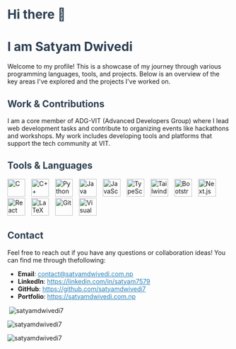 <!-- ## Hi there 👋 -->
<h1 style="color: #2c3e50;">Hi there 👋</h1>
<h1 style="color: #2c3e50;">I am Satyam Dwivedi</h1>
<p>Welcome to my profile! This is a showcase of my journey through various programming languages, tools, and projects. Below is an overview of the key areas I've explored and the projects I've worked on.</p>
<h2 id="work-contributions" style="color: #2c3e50;">Work & Contributions</h2>
<p>I am a core member of ADG-VIT (Advanced Developers Group) where I lead web development tasks and contribute to organizing events like hackathons and workshops. My work includes developing tools and platforms that support the tech community at VIT.</p>
<h2 id="tools-languages" style="color: #2c3e50;">Tools & Languages</h2>

<p align="left">
    <a href="https://www.learn-c.org/" target="_blank" style="text-decoration: none;">
        <img src="https://img.icons8.com/color/48/000000/c-programming.png" alt="C" width="40" height="40" style="margin-right: 10px;" />
    </a>
    <a href="https://www.cplusplus.com/" target="_blank" style="text-decoration: none;">
        <img src="https://img.icons8.com/color/48/000000/c-plus-plus-logo.png" alt="C++" width="40" height="40" style="margin-right: 10px;" />
    </a>
    <a href="https://www.python.org/" target="_blank" style="text-decoration: none;">
        <img src="https://img.icons8.com/color/48/000000/python.png" alt="Python" width="40" height="40" style="margin-right: 10px;" />
    </a>
    <a href="https://www.java.com/" target="_blank" style="text-decoration: none;">
        <img src="https://img.icons8.com/color/48/000000/java-coffee-cup-logo.png" alt="Java" width="40" height="40" style="margin-right: 10px;" />
    </a>
    <a href="https://developer.mozilla.org/en-US/docs/Web/JavaScript" target="_blank" style="text-decoration: none;">
        <img src="https://img.icons8.com/color/48/000000/javascript.png" alt="JavaScript" width="40" height="40" style="margin-right: 10px;" />
    </a>
    <a href="https://www.typescriptlang.org/" target="_blank" style="text-decoration: none;">
        <img src="https://img.icons8.com/color/48/000000/typescript.png" alt="TypeScript" width="40" height="40" style="margin-right: 10px;" />
    </a>
    <a href="https://tailwindcss.com/" target="_blank" style="text-decoration: none;">
        <img src="https://upload.wikimedia.org/wikipedia/commons/d/d5/Tailwind_CSS_Logo.svg" alt="Tailwind CSS" width="40" height="40" style="margin-right: 10px;" />
    </a>
    <a href="https://getbootstrap.com/" target="_blank" style="text-decoration: none;">
        <img src="https://img.icons8.com/color/48/000000/bootstrap.png" alt="Bootstrap" width="40" height="40" style="margin-right: 10px;" />
    </a>
    <a href="https://nextjs.org/" target="_blank" style="text-decoration: none;">
        <img src="https://img.icons8.com/fluency/48/000000/nextjs.png" alt="Next.js" width="40" height="40" style="margin-right: 10px;" />
    </a>
    <a href="https://reactjs.org/" target="_blank" style="text-decoration: none;">
        <img src="https://img.icons8.com/color/48/000000/react-native.png" alt="React" width="40" height="40" style="margin-right: 10px;" />
    </a>
    <a href="https://www.latex-project.org/" target="_blank" style="text-decoration: none;">
        <img src="https://img.icons8.com/color/48/000000/latex.png" alt="LaTeX" width="40" height="40" style="margin-right: 10px;" />
    </a>
    <a href="https://git-scm.com/" target="_blank" style="text-decoration: none;">
        <img src="https://img.icons8.com/color/48/000000/git.png" alt="Git" width="40" height="40" style="margin-right: 10px;" />
    </a>
    <a href="https://code.visualstudio.com/" target="_blank" style="text-decoration: none;">
        <img src="https://img.icons8.com/fluency/48/000000/visual-studio-code-2019.png" alt="Visual Studio Code" width="40" height="40" style="margin-right: 10px;" />
    </a>
</p>

<h2 id="contact" style="color: #2c3e50;">Contact</h2>
<p>Feel free to reach out if you have any questions or collaboration ideas! You can find me through thefollowing:</p>
<ul>
    <li><strong>Email</strong>: <a href="mailto:contact@satyamdwivedi.com.np" style="color: #2980b9">contact@satyamdwivedi.com.np</a></li>
    <li><strong>LinkedIn</strong>: <a href="https://linkedin.com/in/satyam7579" style="color: #2980b9;">https://linkedin.com/in/satyam7579</a></li>
    <li><strong>GitHub</strong>: <a href="https://github.com/satyamdwivedi7" style="color: #2980b9;">https://github.com/satyamdwivedi7</a></li>
    <li><strong>Portfolio</strong>: <a href="https://satyamdwivedi.com.np" style="color: #2980b9;">https://satyamdwivedi.com.np</a></li>
</ul>
<p>&nbsp;<img align="center" src="https://github-readme-stats.vercel.app/api?username=satyamdwivedi7&show_icons=true&locale=en&theme=dracula"
        alt="satyamdwivedi7" />
</p>

<p><img align="center" src="https://github-readme-streak-stats.herokuapp.com/?user=satyamdwivedi7&theme=dracula" alt="satyamdwivedi7" /></p>
<p>
    <img align="center"
        src="https://github-readme-stats.vercel.app/api/top-langs?username=satyamdwivedi7&show_icons=true&locale=en&theme=dracula"
        alt="satyamdwivedi7" />
</p>
